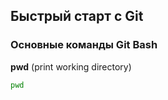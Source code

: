 ## Быстрый старт с Git

### Основные команды Git Bash

**pwd** (print working directory)  
```bash
pwd
```
